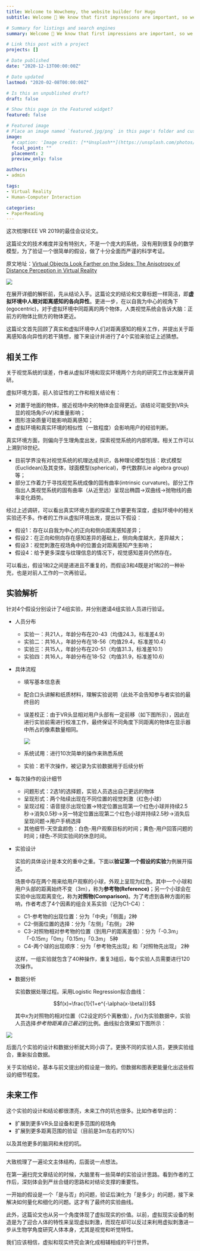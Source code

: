 ```yaml
---
title: Welcome to Wowchemy, the website builder for Hugo
subtitle: Welcome 👋 We know that first impressions are important, so we've populated your new site with some initial content to help you get familiar with everything in no time.

# Summary for listings and search engines
summary: Welcome 👋 We know that first impressions are important, so we've populated your new site with some initial content to help you get familiar with everything in no time.

# Link this post with a project
projects: []

# Date published
date: "2020-12-13T00:00:00Z"

# Date updated
lastmod: "2020-02-08T00:00:00Z"

# Is this an unpublished draft?
draft: false

# Show this page in the Featured widget?
featured: false

# Featured image
# Place an image named `featured.jpg/png` in this page's folder and customize its options here.
image:
  # caption: 'Image credit: [**Unsplash**](https://unsplash.com/photos/CpkOjOcXdUY)'
  focal_point: ""
  placement: 2
  preview_only: false

authors:
- admin

tags:
- Virtual Reality
- Human-Computer Interaction

categories:
- PaperReading
---
```


这次梳理IEEE VR 2019的最佳会议论文。

这篇论文的技术难度并没有特别大，不是一个庞大的系统，没有用到很复杂的数学模型，为了验证一个很简单的假设，做了十分全面而严谨的科学考证。

原文地址：[Virtual Objects Look Farther on the Sides: The Anisotropy of Distance Perception in Virtual Reality](https://ieeexplore.ieee.org/document/8797826)

![](https://github.com/HusterHope/blogimage/raw/master/20200208-1.jpeg)

在展开详细的解析前，先从结论入手。这篇论文的结论和文章标题一样简洁，即**虚拟环境中人眼对距离感知的各向异性**。更进一步，在以自我为中心的视角下(egocentric)，对于虚拟环境中同距离的两个物体，人类视觉系统会告诉大脑：正前方的物体比侧方的物体更近。

这篇论文首先回顾了真实和虚拟环境中人们对距离感知的相关工作，并提出关于距离感知各向异性的若干猜想，接下来设计并进行了4个实验来验证上述猜想。

## 相关工作

关于视觉系统的误差，作者从虚拟环境和现实环境两个方向的研究工作出发展开调研。

虚拟环境方面，前人验证性的工作和相关结论有：

- 对置于地面的物体，接近视场中央的物体会显得更近。该结论可能受到VR头显的视场角(FoV)和重量影响；
- 图形渲染质量可能影响距离感知；
- 虚拟环境和真实环境的相似性（一致程度）会影响用户的经验判断。

真实环境方面，则偏向于生理角度出发，探索视觉系统的内部机理。相关工作可以上溯到18世纪。

- 目前学界没有对视觉系统的机理达成共识，各种理论模型包括：欧式模型(Euclidean)及其变体，球面模型(spherical)，李代数群(Lie algebra group)等；
- 部分工作着力于寻找视觉系统成像的固有曲率(intrinsic curvature)。部分工作指出人类视觉系统的固有曲率（从近至远）呈现出椭圆->双曲线->抛物线的曲率变化趋势。

经过上述调研，可以看出真实环境方面的探索工作要更有深度，虚拟环境中的相关实验还不多。作者的工作从虚拟环境出发，提出以下假设：

- 假设1：存在以自我为中心的正向和侧向距离感知差异；
- 假设2：在正向和侧向存在感知差异的基础上，侧向角度越大，差异越大；
- 假设3：视觉刺激在视场角中的位置会对距离感知产生影响；
- 假设4：给予更多深度与纹理信息的情况下，视觉感知差异仍然存在。

可以看出，假设1和2之间是递进且不重复的，而假设3和4既是对1和2的一种补充，也是对前人工作的一次再验证。

## 实验解析

针对4个假设分别设计了4组实验，并分别邀请4组实验人员进行验证。

- 人员分布

  - 实验一：共21人，年龄分布在20-43（均值24.3，标准差4.9）
  - 实验二：共16人，年龄分布在18-56（均值29.4，标准差10.4）
  - 实验三：共15人，年龄分布在20-51（均值31.3，标准差10.1）
  - 实验四：共16人，年龄分布在18-52（均值31.9，标准差10.6）

- 具体流程

  - 填写基本信息表

  - 配合口头讲解和纸质材料，理解实验说明（此处不会告知参与者实验的最终目的

  - 误差校正：由于VR头显相对用户头部有一定前移（如下图所示），因此在进行实验前需进行校准工作，最终保证不同角度下同距离的物体在显示器中所占的像素数量相同。

    ![](https://github.com/HusterHope/blogimage/raw/master/20200208-2.jpeg)

  - 系统试用：进行10次简单的操作来熟悉系统

  - 实验：若干次操作，被记录为实验数据用于后续分析

- 每次操作的设计细节

  - 问题形式：2选1的选择题，实验人员选出自己更远的物体
  - 呈现形式：两个陆续出现在不同位置的视觉刺激（红色小球）
  - 呈现过程：语音提示出现位置->特定位置出现第一个红色小球并持续2.5秒->消失0.5秒->另一特定位置出现第二个红色小球并持续2.5秒->消失后呈现问题->用户手柄选择
  - 其他细节-天空盒颜色：白色-用户观察目标的时间；黄色-用户回答问题的时间；绿色-不同实验间的休息时间。

- 实验设计

  实验的具体设计是本文的重中之重。下面以**验证第一个假设的实验**为例展开描述。

  场景中存在两个用来给用户观察的小球，外观上呈现为红色。其中一个小球和用户头部的距离始终不变（3m），称为**参考物(Reference)**；另一个小球会在实验中出现距离变化，称为**对照物(Comparison)**。为了考虑到各种方面的影响，作者考虑了4个因素的组合关系实验（记为C1-C4）：

  - C1-参考物的出现位置：分为「中央」「侧面」2种
  - C2-侧面位置的选择：分为「左侧」「右侧」 2种
  - C3-对照物相对参考物的位置（到用户的距离差值）：分为「-0.3m」「-0.15m」「0m」「0.15m」「0.3m」 5种
  - C4-两个球的出现顺序：分为「参考物先出现」和「对照物先出现」 2种

  这样，一组实验就包含了40种操作，重复3组后，每个实验人员需要进行120次操作。

- 数据分析

  实验数据处理过程。采用Logistic Regression拟合曲线：

  $$f(x)=\frac{1}{1+e^{-\alpha(x-\beta)}}$$ 

  其中$x$为对照物的相对位置（C2设定的5个离散值），$f(x)$为实验数据中，实验人员选择*参考物距离自己最近*的比例。曲线拟合效果如下图所示：

![](https://github.com/HusterHope/blogimage/raw/master/20200208-3.jpeg)

后面几个实验的设计和数据分析就大同小异了。更换不同的实验人员，更换实验组合，重新拟合数据。

关于实验结论，基本与前文提出的假设是一致的。但数据和图表更能量化出这些假设的细节程度。

## 未来工作

这个实验的设计和结论都很漂亮，未来工作的坑也很多。比如作者举出的：

- 扩展到更多VR头显设备和更多范围的视场角
- 扩展到更多距离范围的验证（目前是3m左右的10%）

以及其他更多的脑洞和未挖的坑。

------

大致梳理了一遍论文主体结构，后面说一点想法。

在第一遍扫完文章结论的时候，大脑里有一些简单的实验设计思路。看到作者的工作后，深刻体会到严丝合缝的思路和对结论支撑的重要性。

一开始的假设是一个「是与否」的问题，验证后演化为「是多少」的问题，接下来解决如何量化和细化的问题。这才有了最终的实验曲线。

此外，这篇论文也从另一个角度体现了虚拟现实的价值。以前，虚拟现实设备的制造是为了迎合人体的特性来呈现虚拟刺激，而现在却可以反过来利用虚拟刺激进一步从生物学角度研究人体本身，尤其是视觉和听觉特性。

我们应该相信，虚拟和现实终究会演化成相辅相成的平行世界。